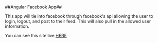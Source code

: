 ##Angular Facebook App##

This app will tie into facebook through facebook's api allowing the user to login, logout, and post to their feed.  This will also pull in the allowed user information.

You can see this site live [HERE](http://web303.extendcp.co.uk/alexthedar.com/AngSocFB/#)
